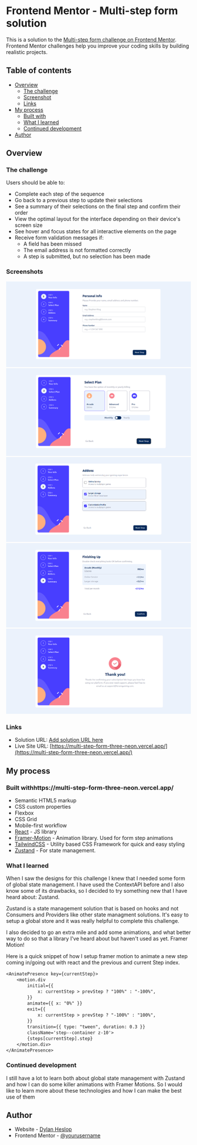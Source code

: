 # Frontend Mentor - Multi-step form solution

This is a solution to the [Multi-step form challenge on Frontend Mentor](https://www.frontendmentor.io/challenges/multistep-form-YVAnSdqQBJ). Frontend Mentor challenges help you improve your coding skills by building realistic projects.

## Table of contents

-   [Overview](#overview)
    -   [The challenge](#the-challenge)
    -   [Screenshot](#screenshot)
    -   [Links](#links)
-   [My process](#my-process)
    -   [Built with](#built-with)
    -   [What I learned](#what-i-learned)
    -   [Continued development](#continued-development)
-   [Author](#author)

## Overview

### The challenge

Users should be able to:

-   Complete each step of the sequence
-   Go back to a previous step to update their selections
-   See a summary of their selections on the final step and confirm their order
-   View the optimal layout for the interface depending on their device's screen size
-   See hover and focus states for all interactive elements on the page
-   Receive form validation messages if:
    -   A field has been missed
    -   The email address is not formatted correctly
    -   A step is submitted, but no selection has been made

### Screenshots

![](./screenshot1.png)
![](./screenshot2.png)
![](./screenshot3.png)
![](./screenshot4.png)
![](./screenshot5.png)

### Links

-   Solution URL: [Add solution URL here](https://your-solution-url.com)
-   Live Site URL: [https://multi-step-form-three-neon.vercel.app/](https://multi-step-form-three-neon.vercel.app/)

## My process

### Built withhttps://multi-step-form-three-neon.vercel.app/

-   Semantic HTML5 markup
-   CSS custom properties
-   Flexbox
-   CSS Grid
-   Mobile-first workflow
-   [React](https://reactjs.org/) - JS library
-   [Framer-Motion](https://www.framer.com/motion) - Animation library. Used for form step animations
-   [TailwindCSS](https://tailwindcss.com/) - Utility based CSS Framework for quick and easy styling
-   [Zustand](https://zustand-demo.pmnd.rs/) - For state management.

### What I learned

When I saw the designs for this challenge I knew that I needed some form of global state management. I have used the ContextAPI before and I also know some of its drawbacks, so I decided to try something new that I have heard about: Zustand.

Zustand is a state management solution that is based on hooks and not Consumers and Providers like other state managment solutions. It's easy to setup a global store and it was really helpful to complete this challenge.

I also decided to go an extra mile and add some animations, and what better way to do so that a library I've heard about but haven't used as yet. Framer Motion!

Here is a quick snippet of how I setup framer motion to animate a new step coming in/going out with react and the previous and current Step index.

```tsx
<AnimatePresence key={currentStep}>
    <motion.div
        initial={{
            x: currentStep > prevStep ? "100%" : "-100%",
        }}
        animate={{ x: "0%" }}
        exit={{
            x: currentStep > prevStep ? "-100%" : "100%",
        }}
        transition={{ type: "tween", duration: 0.3 }}
        className='step--container z-10'>
        {steps[currentStep].step}
    </motion.div>
</AnimatePresence>
```

### Continued development

I still have a lot to learn both about global state management with Zustand and how I can do some killer animations with Framer Motions. So I would like to learn more about these technologies and how I can make the best use of them

## Author

-   Website - [Dylan Heslop](https://github.com/dylan-dot-c)
-   Frontend Mentor - [@yourusername](https://www.frontendmentor.io/profile/dylan-dot-c)
